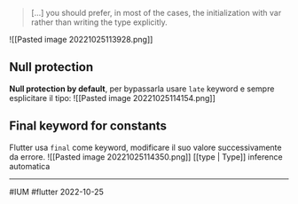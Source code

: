 > [...] you should prefer, in most of the cases, the initialization with var rather than writing the type explicitly.

![[Pasted image 20221025113928.png]]

## Null protection
**Null protection by default**, per bypassarla usare `late` keyword e sempre esplicitare il tipo:
![[Pasted image 20221025114154.png]]

## Final keyword for constants
Flutter usa `final` come keyword, modificare il suo valore successivamente da errore. 
![[Pasted image 20221025114350.png]]
[[type | Type]] inference automatica

---
#IUM #flutter 2022-10-25